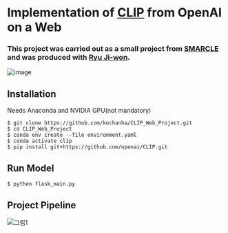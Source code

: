 # Implementation of [CLIP](https://github.com/openai/CLIP) from OpenAI on a Web
### This project was carried out as a small project from [SMARCLE](https://www.smarcle.dev/) and was produced with [Ryu Ji-won](https://github.com/Jiyajiwon).
![image](https://user-images.githubusercontent.com/44921488/128636325-6f14ca58-bfa3-4f35-94dd-8ff6eca6c11b.png)

## Installation
Needs Anaconda and NVIDIA GPU(not mandatory)
```
$ git clone https://github.com/kochanha/CLIP_Web_Project.git
$ cd CLIP_Web_Project
$ conda env create --file environment.yaml
$ conda activate clip
$ pip install git+https://github.com/openai/CLIP.git
```
## Run Model
```
$ python flask_main.py
```
## Project Pipeline
![그림1](https://user-images.githubusercontent.com/44921488/128636403-fea6929d-577b-4d56-a88c-0027539b2192.png)
